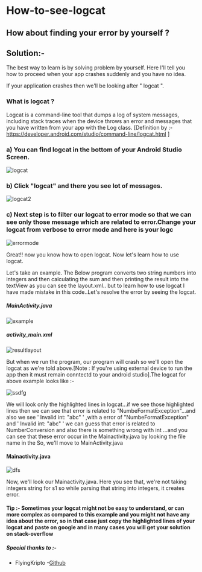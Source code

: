 # How-to-see-logcat

## How about finding your error by yourself ?

## Solution:-

The best way to learn is by solving problem by yourself. Here I'll tell you how to proceed when your app crashes suddenly and you have no idea.

If your application crashes then we'll be looking after " logcat ".

 ### What is logcat ?
  
  Logcat is a command-line tool that dumps a log of system messages, including stack traces when the device throws an error and messages that you have written from your app with the Log class. 
  [Definition by :- https://developer.android.com/studio/command-line/logcat.html ]
  

          
###  a) You can find logcat in the bottom of your Android Studio Screen.


![logcat](https://user-images.githubusercontent.com/25812257/37620112-580c5e1e-2be1-11e8-91b1-32f42b4662f9.PNG)


###  b) Click "logcat" and  there you see lot of messages.

![logcat2](https://user-images.githubusercontent.com/25812257/37625346-8e1b5662-2bf1-11e8-954f-1421c2958318.PNG)


### c) Next step is to filter our logcat to error mode so that we can see only those message which are related to error.Change your logcat from verbose to error mode and here is your logc


![errormode](https://user-images.githubusercontent.com/25812257/37625352-93477846-2bf1-11e8-9128-72374b4d070b.PNG)


Great!! now you know how to open logcat. Now let's learn how to use logcat.

Let's take an example.  The Below program  converts two string numbers into integers and then calculating the sum and then printing the result into the textView as you can see the layout.xml.. but to learn how to use logcat I have made mistake in this code..Let's resolve the error by seeing the logcat. 


#####  MainActivity.java

![example](https://user-images.githubusercontent.com/25812257/37626546-74bca5ae-2bf6-11e8-8e0f-0050c3c631d8.PNG)

#####  activity_main.xml

![resultlayout](https://user-images.githubusercontent.com/25812257/37626573-9c65761c-2bf6-11e8-8e47-04868a1354c4.PNG)

But when we run the program, our program will crash so we'll open the logcat as we're told above.[Note : If you're using external device to run the app then it must remain conntectd to your android studio].The logcat for above example looks like :- 

![ssdfg](https://user-images.githubusercontent.com/25812257/37626899-eaf702fe-2bf7-11e8-8700-305b0cd09b23.PNG)



  We will look  only the highlighted lines in  logcat...if we see those highlighted lines then we can see that error is related to "NumbeFormatException"...and also we see ' Invalid int: "abc" ' ,with a error of "NumbeFormatException" and ' Invalid int: "abc" ' we can guess that error is related to NumberConversion and also there is something wrong with int ...and you can see that these error occur in the Mainactivity.java by looking the file name in the So, we'll move to MainActivity.java
  
  
 #### Mainactivity.java
 
 ![dfs](https://user-images.githubusercontent.com/25812257/37627349-fdf68d78-2bf9-11e8-9a26-8af78b1c1a45.PNG)
 
 
 Now, we'll look our Mainactivity.java. Here you see that, we're not taking integers string for s1 so while parsing that string into integers, it creates error.
 
 ####  Tip :- Sometimes your logcat might not be easy to understand, or can more complex as compared to this example and you might not have any  idea about the error, so in that case just copy the highlighted lines of your logcat and paste on google and in many cases you will get your solution on stack-overflow
 
                                                                
 ##### Special thanks to :- 
 - FlyingKripto -[Github](https://github.com/FLYINGKRIPTO/)
